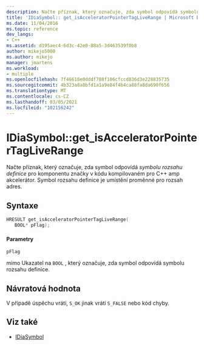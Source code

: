 ```yaml
---
description: Načte příznak, který označuje, zda symbol odpovídá symbolu rozsahu definice pro komponentu značky v kódu kompilovaném pro C++ AMP akcelerátor.
title: 'IDiaSymbol:: get_isAcceleratorPointerTagLiveRange | Microsoft Docs'
ms.date: 11/04/2016
ms.topic: reference
dev_langs:
- C++
ms.assetid: d195aec4-6d3c-42e0-88a5-3d463539f0b8
author: mikejo5000
ms.author: mikejo
manager: jmartens
ms.workload:
- multiple
ms.openlocfilehash: 7f46618e0dddf788f106cfccd836d3e228835735
ms.sourcegitcommit: 4b323a8a8bfd1a1a9e84f4b4ca88fa8da690f656
ms.translationtype: MT
ms.contentlocale: cs-CZ
ms.lasthandoff: 03/05/2021
ms.locfileid: "102156242"
---
```

# <a name="idiasymbolget_isacceleratorpointertagliverange"></a>IDiaSymbol::get_isAcceleratorPointerTagLiveRange
Načte příznak, který označuje, zda symbol odpovídá *symbolu rozsahu definice* pro komponentu značky v kódu kompilovaném pro C++ amp akcelerátor. Symbol rozsahu definice je umístění proměnné pro rozsah adres.

## <a name="syntax"></a>Syntaxe

```C++
HRESULT get_isAcceleratorPointerTagLiveRange(
   BOOL* pFlag);
```

#### <a name="parameters"></a>Parametry
 `pFlag`

mimo Ukazatel na `BOOL` , který označuje, zda symbol odpovídá symbolu rozsahu definice.

## <a name="return-value"></a>Návratová hodnota
 V případě úspěchu vrátí, `S_OK` jinak vrátí `S_FALSE` nebo kód chyby.

## <a name="see-also"></a>Viz také
- [IDiaSymbol](../../debugger/debug-interface-access/idiasymbol.md)
